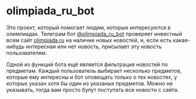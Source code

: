 # olimpiada_ru_bot

Это проект, который помогает людям, которые интересуются в олимпиадах. Телеграм бот [@olimpiada_ru_bot](https://t.me/olimpiada_ru_bot) проверяет инвестный всем сайт [olimpiada.ru](https://olimpiada.ru) на наличие новых новостей, и, если есть какая-нибудь интересная или нет новость, присылает эту новость пользователям. 

Одной из функций бота ещё является фильтрация новостей по предметам. Каждый пользователь выбирает несколько предметов, которые ему интересны и бот оповещать только о тех новостях, у которых указан хотя бы один из указаных предметов. Можно не указывать, тогда вам просто булут поступать все новости с сайта.
